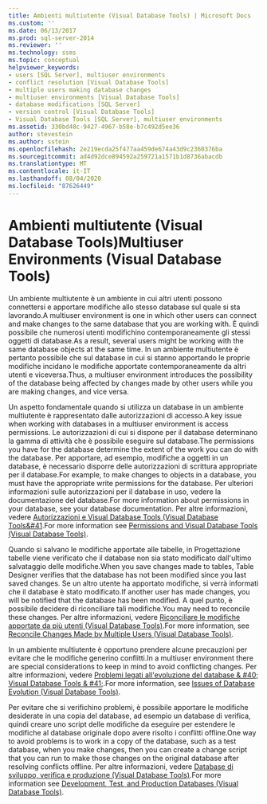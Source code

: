 ```yaml
---
title: Ambienti multiutente (Visual Database Tools) | Microsoft Docs
ms.custom: ''
ms.date: 06/13/2017
ms.prod: sql-server-2014
ms.reviewer: ''
ms.technology: ssms
ms.topic: conceptual
helpviewer_keywords:
- users [SQL Server], multiuser environments
- conflict resolution [Visual Database Tools]
- multiple users making database changes
- multiuser environments [Visual Database Tools]
- database modifications [SQL Server]
- version control [Visual Database Tools]
- Visual Database Tools [SQL Server], multiuser environments
ms.assetid: 330bd48c-9427-4967-b58e-b7c492d5ee36
author: stevestein
ms.author: sstein
ms.openlocfilehash: 2e219ecda25f477aa459de674a43d9c2360376ba
ms.sourcegitcommit: ad4d92dce894592a259721a1571b1d8736abacdb
ms.translationtype: MT
ms.contentlocale: it-IT
ms.lasthandoff: 08/04/2020
ms.locfileid: "87626449"
---
```

# <a name="multiuser-environments-visual-database-tools"></a><span data-ttu-id="12850-102">Ambienti multiutente (Visual Database Tools)</span><span class="sxs-lookup"><span data-stu-id="12850-102">Multiuser Environments (Visual Database Tools)</span></span>
  <span data-ttu-id="12850-103">Un ambiente multiutente è un ambiente in cui altri utenti possono connettersi e apportare modifiche allo stesso database sul quale si sta lavorando.</span><span class="sxs-lookup"><span data-stu-id="12850-103">A multiuser environment is one in which other users can connect and make changes to the same database that you are working with.</span></span> <span data-ttu-id="12850-104">È quindi possibile che numerosi utenti modifichino contemporaneamente gli stessi oggetti di database.</span><span class="sxs-lookup"><span data-stu-id="12850-104">As a result, several users might be working with the same database objects at the same time.</span></span> <span data-ttu-id="12850-105">In un ambiente multiutente è pertanto possibile che sul database in cui si stanno apportando le proprie modifiche incidano le modifiche apportate contemporaneamente da altri utenti e viceversa.</span><span class="sxs-lookup"><span data-stu-id="12850-105">Thus, a multiuser environment introduces the possibility of the database being affected by changes made by other users while you are making changes, and vice versa.</span></span>  
  
 <span data-ttu-id="12850-106">Un aspetto fondamentale quando si utilizza un database in un ambiente multiutente è rappresentato dalle autorizzazioni di accesso.</span><span class="sxs-lookup"><span data-stu-id="12850-106">A key issue when working with databases in a multiuser environment is access permissions.</span></span> <span data-ttu-id="12850-107">Le autorizzazioni di cui si dispone per il database determinano la gamma di attività che è possibile eseguire sul database.</span><span class="sxs-lookup"><span data-stu-id="12850-107">The permissions you have for the database determine the extent of the work you can do with the database.</span></span> <span data-ttu-id="12850-108">Per apportare, ad esempio, modifiche a oggetti in un database, è necessario disporre delle autorizzazioni di scrittura appropriate per il database.</span><span class="sxs-lookup"><span data-stu-id="12850-108">For example, to make changes to objects in a database, you must have the appropriate write permissions for the database.</span></span> <span data-ttu-id="12850-109">Per ulteriori informazioni sulle autorizzazioni per il database in uso, vedere la documentazione del database.</span><span class="sxs-lookup"><span data-stu-id="12850-109">For more information about permissions in your database, see your database documentation.</span></span> <span data-ttu-id="12850-110">Per altre informazioni, vedere [Autorizzazioni e Visual Database Tools &#40;Visual Database Tools&#41](visual-database-tools.md).</span><span class="sxs-lookup"><span data-stu-id="12850-110">For more information see [Permissions and Visual Database Tools &#40;Visual Database Tools&#41;](visual-database-tools.md).</span></span>  
  
 <span data-ttu-id="12850-111">Quando si salvano le modifiche apportate alle tabelle, in Progettazione tabelle viene verificato che il database non sia stato modificato dall'ultimo salvataggio delle modifiche.</span><span class="sxs-lookup"><span data-stu-id="12850-111">When you save changes made to tables, Table Designer verifies that the database has not been modified since you last saved changes.</span></span> <span data-ttu-id="12850-112">Se un altro utente ha apportato modifiche, si verrà informati che il database è stato modificato.</span><span class="sxs-lookup"><span data-stu-id="12850-112">If another user has made changes, you will be notified that the database has been modified.</span></span> <span data-ttu-id="12850-113">A quel punto, è possibile decidere di riconciliare tali modifiche.</span><span class="sxs-lookup"><span data-stu-id="12850-113">You may need to reconcile these changes.</span></span> <span data-ttu-id="12850-114">Per altre informazioni, vedere [Riconciliare le modifiche apportate da più utenti &#40;Visual Database Tools&#41;](reconcile-changes-made-by-multiple-users-visual-database-tools.md).</span><span class="sxs-lookup"><span data-stu-id="12850-114">For more information, see [Reconcile Changes Made by Multiple Users &#40;Visual Database Tools&#41;](reconcile-changes-made-by-multiple-users-visual-database-tools.md).</span></span>  
  
 <span data-ttu-id="12850-115">In un ambiente multiutente è opportuno prendere alcune precauzioni per evitare che le modifiche generino conflitti.</span><span class="sxs-lookup"><span data-stu-id="12850-115">In a multiuser environment there are special considerations to keep in mind to avoid conflicting changes.</span></span> <span data-ttu-id="12850-116">Per altre informazioni, vedere [Problemi legati all'evoluzione del database & #40; Visual Database Tools & #41;](issues-of-database-evolution-visual-database-tools.md).</span><span class="sxs-lookup"><span data-stu-id="12850-116">For more information, see [Issues of Database Evolution &#40;Visual Database Tools&#41;](issues-of-database-evolution-visual-database-tools.md).</span></span>  
  
 <span data-ttu-id="12850-117">Per evitare che si verifichino problemi, è possibile apportare le modifiche desiderate in una copia del database, ad esempio un database di verifica, quindi creare uno script delle modifiche da eseguire per estendere le modifiche al database originale dopo avere risolto i conflitti offline.</span><span class="sxs-lookup"><span data-stu-id="12850-117">One way to avoid problems is to work in a copy of the database, such as a test database, when you make changes, then you can create a change script that you can run to make those changes on the original database after resolving conflicts offline.</span></span> <span data-ttu-id="12850-118">Per altre informazioni, vedere [Database di sviluppo, verifica e produzione &#40;Visual Database Tools&#41;](development-test-and-production-databases-visual-database-tools.md).</span><span class="sxs-lookup"><span data-stu-id="12850-118">For more information see [Development, Test, and Production Databases &#40;Visual Database Tools&#41;](development-test-and-production-databases-visual-database-tools.md).</span></span>  
  
  

